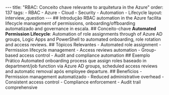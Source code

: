--- title: "RBAC: Conceito chave relevante to arquitetura in the Azure" order: 137 tags: - RBAC - Azure - Cloud - Security - Automation - Lifecycle layout: interview_question --- ## Introdução RBAC automation in the Azure facilita lifecycle management of permissions, onboarding/offboarding automatizado and governance in escala. ## Conceito-chave **Automated Permission Lifecycle**: Automation of role assignments through of Azure AD groups, Logic Apps and PowerShell to automated onboarding, role rotation and access reviews. ## Tópicos Relevantes - Automated role assignment - Permission lifecycle management - Access reviews automation - Group-based access control - Audit and compliance automation ## Exemplo Prático Automated onboarding process que assign roles baseado in department/job function via Azure AD groups, scheduled access reviews and automatic removal após employee departure. ## Benefícios - Permission management automatizado - Reduced administrative overhead - Consistent access control - Compliance enforcement - Audit trail comprehensive